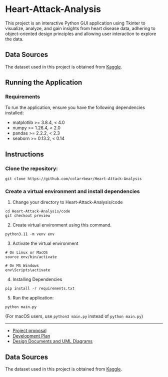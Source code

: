 # Heart-Attack-Analysis
This project is an interactive Python GUI application using Tkinter to visualize, analyze, and gain insights from heart disease data, adhering to object-oriented design principles and allowing user interaction to explore the data.

## Data Sources

The dataset used in this project is obtained from [Kaggle](https://www.kaggle.com/datasets/rashikrahmanpritom/heart-attack-analysis-prediction-dataset/data).

## Running the Application

### Requirements

To run the application, ensure you have the following dependencies installed:

- matplotlib >= 3.8.4, < 4.0
- numpy >= 1.26.4, < 2.0
- pandas >= 2.2.2, < 2.3
- seaborn >= 0.13.2, < 0.14

## Instructions

### Clone the repository:

```
git clone https://github.com/colarrbear/Heart-Attack-Analysis
```

### Create a virtual environment and install dependencies

1. Change your directory to Heart-Attack-Analysis/code
```
cd Heart-Attack-Analysis/code
git checkout preview
```
2. Create virtual environment using this command.
```
python3.11 -m venv env
```

3. Activate the virtual environment
```
# On Linux or MacOS
source env/bin/activate

# On MS Windows
env\Scripts\activate
```

4. Installing Dependencies
```
pip install -r requirements.txt
```

5. Run the application:

```
python main.py
```

(For macOS users, use `python3 main.py` instead of `python main.py`)

---
* [Project proposal](https://docs.google.com/document/d/1cK3Otg6wmBJlHFTzc7z4ahu424MmSIQ7ScpTdTMndsI/edit)
* [Development Plan](https://github.com/colarrbear/Heart-Attack-Analysis/wiki/Development-Plan-for-Heart-Attack-Analysis-Project)
* [Design Documents and UML Diagrams](https://github.com/colarrbear/Heart-Attack-Analysis/wiki/Design-Documents-and-UML-Diagrams)

## Data Sources

The dataset used in this project is obtained from [Kaggle](https://www.kaggle.com/datasets/rashikrahmanpritom/heart-attack-analysis-prediction-dataset/data).
